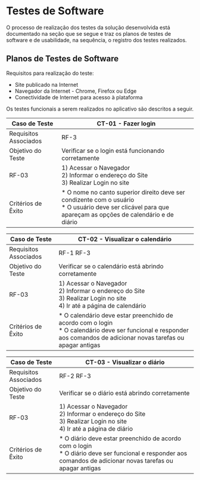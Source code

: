 # Testes de Software
O processo de realização dos testes da solução desenvolvida está documentado na seção que se segue e traz os planos de testes de software e de usabilidade, na sequência, o registro dos testes realizados.

## Planos de Testes de Software
Requisitos para realização do teste:

* Site publicado na Internet
* Navegador da Internet - Chrome, Firefox ou Edge
* Conectividade de Internet para acesso à plataforma

Os testes funcionais a serem realizados no aplicativo são descritos a seguir.

| Caso de Teste | CT-01 - Fazer login |
|-|-|
| Requisitos Associados | RF-3 |
| Objetivo do Teste | Verificar se o login está funcionando corretamente |
| RF-03 | 1) Acessar o Navegador <br> 2) Informar o endereço do Site <br> 3) Realizar Login no site |
| Critérios de Êxito | * O nome no canto superior direito deve ser condizente com o usuário <br> * O usuário deve ser clicável para que apareçam as opções de calendário e de diário |

| Caso de Teste | CT-02 - Visualizar o calendário |
|-|-|
| Requisitos Associados | RF-1 RF-3 |
| Objetivo do Teste | Verificar se o calendário está abrindo corretamente |
| RF-03 | 1) Acessar o Navegador <br> 2) Informar o endereço do Site <br> 3) Realizar Login no site <br> 4) Ir até a página de calendário |
| Critérios de Êxito | * O calendário deve estar preenchido de acordo com o login <br> * O calendário deve ser funcional e responder aos comandos de adicionar novas tarefas ou apagar antigas |

| Caso de Teste | CT-03 - Visualizar o diário |
|-|-|
| Requisitos Associados | RF-2 RF-3 |
| Objetivo do Teste | Verificar se o diário está abrindo corretamente |
| RF-03 | 1) Acessar o Navegador <br> 2) Informar o endereço do Site <br> 3) Realizar Login no site <br> 4) Ir até a página de diário |
| Critérios de Êxito | * O diário deve estar preenchido de acordo com o login <br> * O diário deve ser funcional e responder aos comandos de adicionar novas tarefas ou apagar antigas |

